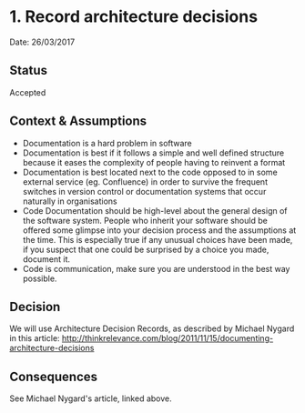 # 1. Record architecture decisions

Date: 26/03/2017

## Status

Accepted

## Context & Assumptions

* Documentation is a hard problem in software
* Documentation is best if it follows a simple and well defined structure because it eases the complexity of people
having to reinvent a format
* Documentation is best located next to the code opposed to in some external service (eg. Confluence) in order to
survive the frequent switches in version control or documentation systems that occur naturally in organisations
* Code Documentation should be high-level about the general design of the software system. People who inherit your
software should be offered some glimpse into your decision process and the assumptions at the time.
This is especially true if any unusual choices have been made, if you suspect that one could be surprised
by a choice you made, document it.
* Code is communication, make sure you are understood in the best way possible.


## Decision

We will use Architecture Decision Records, as described by Michael Nygard in this article: http://thinkrelevance.com/blog/2011/11/15/documenting-architecture-decisions

## Consequences

See Michael Nygard's article, linked above.
